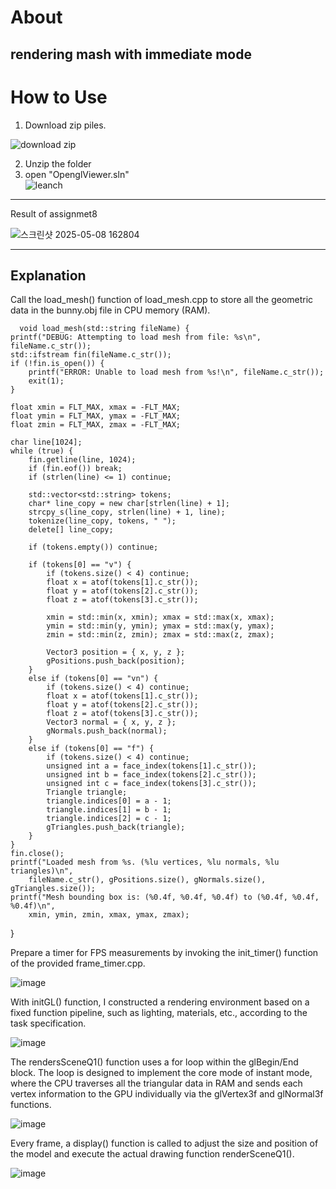 About
===
rendering mash with immediate mode
---
How to Use
===
1. Download zip piles.  
   
![download zip](https://github.com/user-attachments/assets/3e76e9d2-5325-42a3-ba52-2bb3064c0a58)

2. Unzip the folder  
3. open "OpenglViewer.sln"  
![leanch](https://github.com/user-attachments/assets/1ed43ef3-d812-4b75-809d-fe1077eabf9b)
---
Result of assignmet8

![스크린샷 2025-05-08 162804](https://github.com/user-attachments/assets/e4b9e9e5-8f1c-4161-b903-0df9afa9ce07)

---
Explanation
---
Call the load_mesh() function of load_mesh.cpp to store all the geometric data in the bunny.obj file in CPU memory (RAM).

      void load_mesh(std::string fileName) {
    printf("DEBUG: Attempting to load mesh from file: %s\n", fileName.c_str());
    std::ifstream fin(fileName.c_str());
    if (!fin.is_open()) {
        printf("ERROR: Unable to load mesh from %s!\n", fileName.c_str());
        exit(1);
    }

    float xmin = FLT_MAX, xmax = -FLT_MAX;
    float ymin = FLT_MAX, ymax = -FLT_MAX;
    float zmin = FLT_MAX, zmax = -FLT_MAX;

    char line[1024];
    while (true) {
        fin.getline(line, 1024);
        if (fin.eof()) break;
        if (strlen(line) <= 1) continue;

        std::vector<std::string> tokens;
        char* line_copy = new char[strlen(line) + 1];
        strcpy_s(line_copy, strlen(line) + 1, line); 
        tokenize(line_copy, tokens, " ");
        delete[] line_copy;

        if (tokens.empty()) continue;

        if (tokens[0] == "v") {
            if (tokens.size() < 4) continue;
            float x = atof(tokens[1].c_str());
            float y = atof(tokens[2].c_str());
            float z = atof(tokens[3].c_str());

            xmin = std::min(x, xmin); xmax = std::max(x, xmax);
            ymin = std::min(y, ymin); ymax = std::max(y, ymax);
            zmin = std::min(z, zmin); zmax = std::max(z, zmax);

            Vector3 position = { x, y, z };
            gPositions.push_back(position);
        }
        else if (tokens[0] == "vn") {
            if (tokens.size() < 4) continue;
            float x = atof(tokens[1].c_str());
            float y = atof(tokens[2].c_str());
            float z = atof(tokens[3].c_str());
            Vector3 normal = { x, y, z };
            gNormals.push_back(normal);
        }
        else if (tokens[0] == "f") {
            if (tokens.size() < 4) continue;
            unsigned int a = face_index(tokens[1].c_str());
            unsigned int b = face_index(tokens[2].c_str());
            unsigned int c = face_index(tokens[3].c_str());
            Triangle triangle;
            triangle.indices[0] = a - 1;
            triangle.indices[1] = b - 1;
            triangle.indices[2] = c - 1;
            gTriangles.push_back(triangle);
        }
    }
    fin.close();
    printf("Loaded mesh from %s. (%lu vertices, %lu normals, %lu triangles)\n",
        fileName.c_str(), gPositions.size(), gNormals.size(), gTriangles.size());
    printf("Mesh bounding box is: (%0.4f, %0.4f, %0.4f) to (%0.4f, %0.4f, %0.4f)\n",
        xmin, ymin, zmin, xmax, ymax, zmax);
}

Prepare a timer for FPS measurements by invoking the init_timer() function of the provided frame_timer.cpp.

![image](https://github.com/user-attachments/assets/257fc2c5-2454-4c5a-aa8d-75d29f70d136)

With initGL() function, I constructed a rendering environment based on a fixed function pipeline, such as lighting, materials, etc., according to the task specification.

![image](https://github.com/user-attachments/assets/737a4cce-e911-4092-99f3-968659cc5f76)

The rendersSceneQ1() function uses a for loop within the glBegin/End block.
The loop is designed to implement the core mode of instant mode, where the CPU traverses all the triangular data in RAM and sends each vertex information to the GPU individually via the glVertex3f and glNormal3f functions.

![image](https://github.com/user-attachments/assets/3311b23e-d109-4d33-983c-26034d52a97a)

Every frame, a display() function is called to adjust the size and position of the model and execute the actual drawing function renderSceneQ1().

![image](https://github.com/user-attachments/assets/7b8bec6d-bc16-4024-9a1e-24f2b17770d9)


